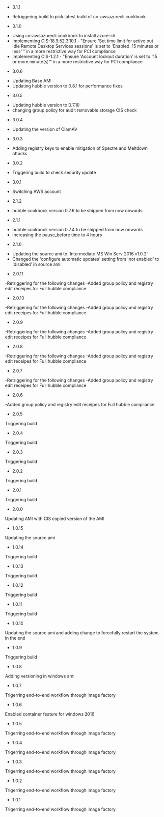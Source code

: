 * 3.1.1

- Retriggering build to pick latest build of co-awsazurecli cookbook

* 3.1.0

- Using co-awsazurecli cookbook to install azure-cli
- Implementing CIS-18.9.52.3.10.1 - "Ensure 'Set time limit for active but idle Remote Desktop Services sessions' is set to 'Enabled: 15 minutes or less' " in a more restrictive way for PCI compliance
- Implementing CIS-1.2.1 - "Ensure 'Account lockout duration' is set to '15 or more minute(s)'" in a more restrictive way for PCI compliance

* 3.0.6

- Updating Base AMI
- Updating hubble version to 0.8.1 for performance fixes

* 3.0.5

- Updating hubble version to 0.7.10
- changing group policy for audit removable storage CIS check

* 3.0.4
- Updating the version of ClamAV

* 3.0.3
- Adding registry keys to enable mitigation of Spectre and Meltdown attacks 

* 3.0.2
- Triggering build to check security update

* 3.0.1
- Switching AWS account

* 2.1.2
- hubble cookbook version 0.7.6 to be shipped from now onwards

* 2.1.1
- hubble cookbook version 0.7.4 to be shipped from now onwards
- increasing the pause_before time to 4 hours

* 2.1.0
- Updating the source ami to 'Intermediate MS Win Serv 2016 v1.0.2'
- Changed the 'configure automatic updates' setting from 'not enabled' to 'disabled' in source ami

* 2.0.11

-Retriggering for the following changes
-Added group policy and registry edit receipes for Full hubble compliance

* 2.0.10

-Retriggering for the following changes
-Added group policy and registry edit receipes for Full hubble compliance

* 2.0.9

-Retriggering for the following changes
-Added group policy and registry edit receipes for Full hubble compliance

* 2.0.8

-Retriggering for the following changes
-Added group policy and registry edit receipes for Full hubble compliance

* 2.0.7

-Retriggering for the following changes
-Added group policy and registry edit receipes for Full hubble compliance

* 2.0.6

-Added group policy and registry edit receipes for Full hubble compliance

* 2.0.5

Triggering build

* 2.0.4

Triggering build

* 2.0.3

Triggering build

* 2.0.2

Triggering build

* 2.0.1

Triggering build

* 2.0.0

Updating AMI with CIS copied version of the AMI

* 1.0.15

Updating the source ami 

* 1.0.14

Triggering build

* 1.0.13

Triggering build

* 1.0.12

Triggering build


* 1.0.11

Triggering build

* 1.0.10

Updating the source ami and adding change to forcefully restart the system in the end

* 1.0.9

Triggering build

* 1.0.8

Adding versioning in windows ami

* 1.0.7

Trigerring end-to-end workflow through image factory

* 1.0.6

Enabled container feature for windows 2016

* 1.0.5

Trigerring end-to-end workflow through image factory

* 1.0.4

Trigerring end-to-end workflow through image factory

* 1.0.3

Trigerring end-to-end workflow through image factory

* 1.0.2

Trigerring end-to-end workflow through image factory

* 1.0.1

Trigerring end-to-end workflow through image factory
